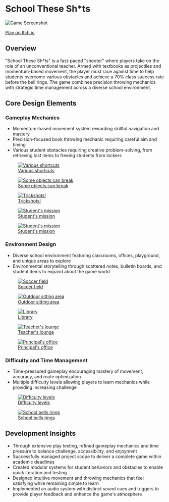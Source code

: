 <div class="page-content">
    
# School These Sh*ts



<img src="https://dakillerxd.github.io/portfolio/assets/school-these-shits/main.png" alt="Game Screenshot">



[Play on Itch.io](https://danielnoam.itch.io/school-these-shts)

<div class="project-card">
    
## Overview
"School These Sh*ts" is a fast-paced "shooter" where players take on the role of an unconventional teacher. Armed with textbooks as projectiles and momentum-based movement, the player must race against time to help students overcome various obstacles and achieve a 70% class success rate before the bell rings. The game combines precision throwing mechanics with strategic time management across a diverse school environment.
</div>

<div class="project-card">
    
## Core Design Elements
### Gameplay Mechanics
- Momentum-based movement system rewarding skillful navigation and mastery
- Precision-focused book throwing mechanic requiring careful aim and timing
- Various student obstacles requiring creative problem-solving, from retrieving lost items to freeing students from lockers

<div class="image-gallery">
    <figure>
        <a href="https://dakillerxd.github.io/portfolio/assets/school-these-shits/gameplay2.gif" target="_blank">
            <img src="https://dakillerxd.github.io/portfolio/assets/school-these-shits/gameplay2.gif" alt="Various shortcuts">
            <figcaption>Various shortcuts</figcaption>
        </a>
    </figure>
    <figure>
        <a href="https://dakillerxd.github.io/portfolio/assets/school-these-shits/gameplay3.gif" target="_blank">
            <img src="https://dakillerxd.github.io/portfolio/assets/school-these-shits/gameplay3.gif" alt="Some objects can break">
            <figcaption>Some objects can break</figcaption>
        </a>
    </figure>
    <figure>
        <a href="https://dakillerxd.github.io/portfolio/assets/school-these-shits/trickshot.gif" target="_blank">
            <img src="https://dakillerxd.github.io/portfolio/assets/school-these-shits/trickshot.gif" alt="Trickshots!">
            <figcaption>Trickshots!</figcaption>
        </a>
    </figure>
    <figure>
        <a href="https://dakillerxd.github.io/portfolio/assets/school-these-shits/mission1.gif" target="_blank">
            <img src="https://dakillerxd.github.io/portfolio/assets/school-these-shits/mission1.gif" alt="Student's mission">
            <figcaption>Student's mission</figcaption>
        </a>
    </figure>
    <figure>
        <a href="https://dakillerxd.github.io/portfolio/assets/school-these-shits/mission2.gif" target="_blank">
            <img src="https://dakillerxd.github.io/portfolio/assets/school-these-shits/mission2.gif" alt="Student's mission">
            <figcaption>Student's mission</figcaption>
        </a>
    </figure>
</div>

### Environment Design
- Diverse school environment featuring classrooms, offices, playground, and unique areas to explore
- Environmental storytelling through scattered notes, bulletin boards, and student items to expand about the game world

<div class="image-gallery">
    <figure>
        <a href="https://dakillerxd.github.io/portfolio/assets/school-these-shits/layout1.png" target="_blank">
            <img src="https://dakillerxd.github.io/portfolio/assets/school-these-shits/layout1.png" alt="Soccer field">
            <figcaption>Soccer field</figcaption>
        </a>
    </figure>
    <figure>
        <a href="https://dakillerxd.github.io/portfolio/assets/school-these-shits/layout2.png" target="_blank">
            <img src="https://dakillerxd.github.io/portfolio/assets/school-these-shits/layout2.png" alt="Outdoor sitting area">
            <figcaption>Outdoor sitting area</figcaption>
        </a>
    </figure>
    <figure>
        <a href="https://dakillerxd.github.io/portfolio/assets/school-these-shits/layout3.png" target="_blank">
            <img src="https://dakillerxd.github.io/portfolio/assets/school-these-shits/layout3.png" alt="Library">
            <figcaption>Library</figcaption>
        </a>
    </figure>
    <figure>
        <a href="https://dakillerxd.github.io/portfolio/assets/school-these-shits/layout4.png" target="_blank">
            <img src="https://dakillerxd.github.io/portfolio/assets/school-these-shits/layout4.png" alt="Teacher's lounge">
            <figcaption>Teacher's lounge</figcaption>
        </a>
    </figure>
    <figure>
        <a href="https://dakillerxd.github.io/portfolio/assets/school-these-shits/layout5.png" target="_blank">
            <img src="https://dakillerxd.github.io/portfolio/assets/school-these-shits/layout5.png" alt="Principal's office">
            <figcaption>Principal's office</figcaption>
        </a>
    </figure>
</div>

### Difficulty and Time Management
- Time-pressured gameplay encouraging mastery of movement, accuracy, and route optimization
- Multiple difficulty levels allowing players to learn mechanics while providing increasing challenge

<div class="image-gallery">
    <figure>
        <a href="https://dakillerxd.github.io/portfolio/assets/school-these-shits/gameplay1.gif" target="_blank">
            <img src="https://dakillerxd.github.io/portfolio/assets/school-these-shits/gameplay1.gif" alt="Difficulty levels">
            <figcaption>Difficulty levels</figcaption>
        </a>
    </figure>
    <figure>
        <a href="https://dakillerxd.github.io/portfolio/assets/school-these-shits/gameplay4.gif" target="_blank">
            <img src="https://dakillerxd.github.io/portfolio/assets/school-these-shits/gameplay4.gif" alt="School bells rings">
            <figcaption>School bells rings</figcaption>
        </a>
    </figure>
</div>
</div>

<div class="project-card">
    
## Development Insights
- Through extensive play testing, refined gameplay mechanics and time pressure to balance challenge, accessibility, and enjoyment
- Successfully managed project scope to deliver a complete game within academic deadlines
- Created modular systems for student behaviors and obstacles to enable quick iteration and testing
- Designed intuitive movement and throwing mechanics that feel satisfying while remaining simple to learn
- Implemented an audio system with distinct sound cues and triggers to provide player feedback and enhance the game's atmosphere
</div>

</div>
